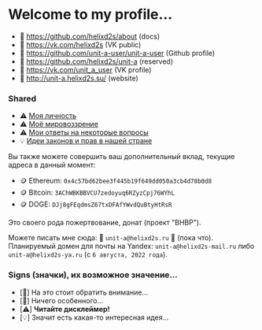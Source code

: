 # Welcome to my profile...

- 👑 https://github.com/helixd2s/about (docs)
- 🥀 https://vk.com/helixd2s (VK public)
- 🥀 https://github.com/unit-a-user/unit-a-user (Github profile)
- 🥀 https://github.com/helixd2s/unit-a (reserved)
- 🥀 https://vk.com/unit_a_user (VK profile)
- 🥀 http://unit-a.helixd2s.su/ (website)

### Shared

  - ⚠️ [Моя личность](https://github.com/helixd2s/about/blob/main/docs/unit-a/personal.md)
  - ⚠️ [Моё мировоззрение](https://github.com/helixd2s/about/blob/main/docs/unit-a/core.md)
  - ⚠️ [Мои ответы на некоторые вопросы](https://github.com/helixd2s/about/blob/main/docs/unit-a/interview.md)
  - 💡 [Идеи законов и прав в нашей стране](https://github.com/helixd2s/about/blob/main/docs/government/russian-zakon.md)

  Вы также можете совершить ваш дополнительный вклад, текущие адреса в данный момент: 

  - 🪙 Ethereum: `0x4c57bd62bee3f445b19f649dd050a3cb4d78b0d8`
  - 🪙 Bitcoin: `3AChWBKBBVCU7zedoyuq6RZyzCpj76WYhL`
  - 🪙 DOGE: `DJj8gFEqdmsZ67txDFAfYWvdQuBtyHtRsR`

  Это своего рода пожертвование, донат (проект "BHBP").

  Можете писать мне сюда: 👑 `unit-a@helixd2s.ru` 👑 (пока что).<br/>
  Планируемый домен для почты на Yandex: `unit-a@helixd2s-mail.ru` либо `unit-a@helixd2s-ya.ru` (с `6 августа, 2022 года`).<br/>

### Signs (значки), их возможное значение...

  - [👑] На это стоит обратить внимание...
  - [🥀] Ничего особенного... 
  - [⚠️] **Читайте дисклеймер!**
  - [💡] Значит есть какая-то интересная идея...
